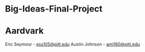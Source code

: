 # Big-Ideas-Final-Project
# Aardvark
Eric Seymour - ess105@pitt.edu
Austin Johnson - amj160@pitt.edu
